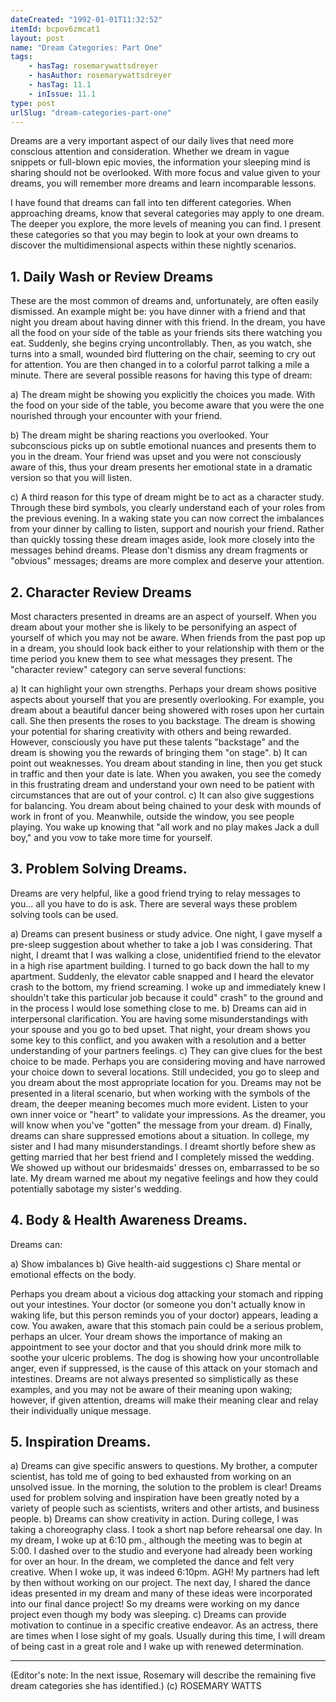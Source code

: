 ```yaml
---
dateCreated: "1992-01-01T11:32:52"
itemId: bcpov6zmcat1
layout: post
name: "Dream Categories: Part One"
tags:
    - hasTag: rosemarywattsdreyer
    - hasAuthor: rosemarywattsdreyer
    - hasTag: 11.1
    - inIssue: 11.1
type: post
urlSlug: "dream-categories-part-one"
---
```


Dreams are a very important aspect of our daily lives that need more conscious attention and consideration. Whether we dream in vague snippets or full-blown epic movies, the information your sleeping mind is sharing should not be overlooked. With more focus and value given to your dreams, you will remember more dreams and learn incomparable lessons.

I have found that dreams can fall into ten different categories. When approaching dreams, know that several categories may apply to one dream. The deeper you explore, the more levels of meaning you can find. I present these categories so that you may begin to look at your own dreams to discover the multidimensional aspects within these nightly scenarios.

## 1. Daily Wash or Review Dreams

These are the most common of dreams and, unfortunately, are often easily dismissed. An example might be: you have dinner with a friend and that night you dream about having dinner with this friend. In the dream, you have all the food on your side of the table as your friends sits there watching you eat. Suddenly, she begins crying uncontrollably. Then, as you watch, she turns into a small, wounded bird fluttering on the chair, seeming to cry out for attention. You are then changed in to a colorful parrot talking a mile a minute. There are several possible reasons for having this type of dream:

a) The dream might be showing you explicitly the choices you made. With the food on your side of the table, you become aware that you were the one nourished through your encounter with your friend.

b) The dream might be sharing reactions you overlooked. Your subconscious picks up on subtle emotional nuances and presents them to you in the dream. Your friend was upset and you were not consciously aware of this, thus your dream presents her emotional state in a dramatic version so that you will listen.

c) A third reason for this type of dream might be to act as a character study. Through these bird symbols, you clearly understand each of your roles from the previous evening. In a waking state you can now correct the imbalances from your dinner by calling to listen, support and nourish your friend. Rather than quickly tossing these dream images aside, look more closely into the messages behind dreams. Please don't dismiss any dream fragments or "obvious" messages; dreams are more complex and deserve your attention.

## 2. Character Review Dreams

Most characters presented in dreams are an aspect of yourself. When you dream about your mother she is likely to be personifying an aspect of yourself of which you may not be aware. When friends from the past pop up in a dream, you should look back either to your relationship with them or the time period you knew them to see what messages they present. The "character review" category can serve several functions:

a) It can highlight your own strengths. Perhaps your dream shows positive aspects about yourself that you are presently overlooking. For example, you dream about a beautiful dancer being showered with roses upon her curtain call. She then presents the roses to you backstage. The dream is showing your potential for sharing creativity with others and being rewarded. However, consciously you have put these talents "backstage" and the dream is showing you the rewards of bringing them "on stage".
b) It can point out weaknesses. You dream about standing in line, then you get stuck in traffic and then your date is late. When you awaken, you see the comedy in this frustrating dream and understand your own need to be patient with circumstances that are out of your control.
c) It can also give suggestions for balancing. You dream about being chained to your desk with mounds of work in front of you. Meanwhile, outside the window, you see people playing. You wake up knowing that "all work and no play makes Jack a dull boy," and you vow to take more time for yourself.

## 3. Problem Solving Dreams.

Dreams are very helpful, like a good friend trying to relay messages to you... all you have to do is ask. There are several ways these problem solving tools can be used.

a) Dreams can present business or study advice. One night, I gave myself a pre-sleep suggestion about whether to take a job I was considering. That night, I dreamt that I was walking a close, unidentified friend to the elevator in a high rise apartment building. I turned to go back down the hall to my apartment. Suddenly, the elevator cable snapped and I heard the elevator crash to the bottom, my friend screaming. I woke up and immediately knew I shouldn't take this particular job because it could" crash" to the ground and in the process I would lose something close to me.
b) Dreams can aid in interpersonal clarification. You are having some misunderstandings with your spouse and you go to bed upset. That night, your dream shows you some key to this conflict, and you awaken with a resolution and a better understanding of your partners feelings.
c) They can give clues for the best choice to be made. Perhaps you are considering moving and have narrowed your choice down to several locations. Still undecided, you go to sleep and you dream about the most appropriate location for you. Dreams may not be presented in a literal scenario, but when working with the symbols of the dream, the deeper meaning becomes much more evident. Listen to your own inner voice or "heart" to validate your impressions. As the dreamer, you will know when you've "gotten" the message from your dream.
d) Finally, dreams can share suppressed emotions about a situation. In college, my sister and I had many misunderstandings. I dreamt shortly before shew as getting married that her best friend and I completely missed the wedding. We showed up without our bridesmaids' dresses on, embarrassed to be so late. My dream warned me about my negative feelings and how they could potentially sabotage my sister's wedding.

## 4. Body & Health Awareness Dreams.

Dreams can:

a) Show imbalances
b) Give health-aid suggestions
c) Share mental or emotional effects on the body.

Perhaps you dream about a vicious dog attacking your stomach and ripping out your intestines. Your doctor (or someone you don't actually know in waking life, but this person reminds you of your doctor) appears, leading a cow. You awaken, aware that this stomach pain could be a serious problem, perhaps an ulcer. Your dream shows the importance of making an appointment to see your doctor and that you should drink more milk to soothe your ulceric problems. The dog is showing how your uncontrollable anger, even if suppressed, is the cause of this attack on your stomach and intestines. Dreams are not always presented so simplistically as these examples, and you may not be aware of their meaning upon waking; however, if given attention, dreams will make their meaning clear and relay their individually unique message.

## 5. Inspiration Dreams.

a) Dreams can give specific answers to questions. My brother, a computer scientist, has told me of going to bed exhausted from working on an unsolved issue. In the morning, the solution to the problem is clear! Dreams used for problem solving and inspiration have been greatly noted by a variety of people such as scientists, writers and other artists, and business people.
b) Dreams can show creativity in action. During college, I was taking a choreography class. I took a short nap before rehearsal one day. In my dream, I woke up at 6:10 pm., although the meeting was to begin at 5:00. I dashed over to the studio and everyone had already been working for over an hour. In the dream, we completed the dance and felt very creative. When I woke up, it was indeed 6:10pm. AGH! My partners had left by then without working on our project. The next day, I shared the dance ideas presented in my dream and many of these ideas were incorporated into our final dance project! So my dreams were working on my dance project even though my body was sleeping.
c) Dreams can provide motivation to continue in a specific creative endeavor. As an actress, there are times when I lose sight of my goals. Usually during this time, I will dream of being cast in a great role and I wake up with renewed determination.

<hr>

(Editor's note: In the next issue, Rosemary will describe the remaining five dream categories she has identified.)
(c) ROSEMARY WATTS
